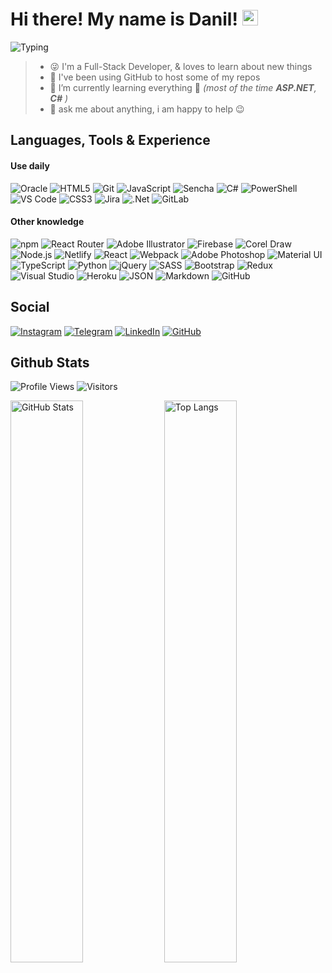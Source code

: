 # Hi there! My name is Danil! <img src="https://raw.githubusercontent.com/MartinHeinz/MartinHeinz/master/wave.gif" width="25px">

![Typing](https://readme-typing-svg.herokuapp.com?color=%2374859C50&vCenter=true&width=500&height=25&lines=Husband%2C+Father%2C+Developer+from+Russia!!!)

> - 😜 I'm a Full-Stack Developer, & loves to learn about new things
> - 🧰 I've been using GitHub to host some of my repos
> - 🌱 I’m currently learning everything 🤯 _(most of the time **ASP.NET**, **C#** )_
> - 💬 ask me about anything, i am happy to help 😉

## Languages, Tools & Experience

#### Use daily

<!--
![Oracle](https://img.shields.io/badge/Oracle-F80000?logo=oracle&logoColor=F80000&color=171717&style=flat)
![HTML5](https://img.shields.io/badge/HTML5-E34F26?logo=html5&color=171717&style=flat)
![Git](https://img.shields.io/badge/Git-F05032?logo=git&color=171717&style=flat)
![GitLab](https://img.shields.io/badge/GitLab-%23181717.svg?style=for-the-badge&logo=gitlab&color=171717&style=flat)
![JavaScript](https://img.shields.io/badge/JavaScript-%23323330.svg?style=for-the-badge&logo=javascript&logoColor=F7DF1E&color=171717&style=flat)
![Sencha](https://img.shields.io/badge/Sencha-86BC40?logo=sencha&logoColor=86BC40&color=171717&style=flat)
![C#](https://img.shields.io/badge/C%23-%23239120.svg?style=for-the-badge&logo=csharp&logoColor=239120&color=171717&style=flat)
![PowerShell](https://img.shields.io/badge/PowerShell-5391FE?logo=powershell&color=171717&style=flat)
![VS Code](https://img.shields.io/badge/VS%20Code-007ACC?logo=visualstudiocode&logoColor=007ACC&color=171717&style=flat)
![CSS3](https://img.shields.io/badge/CSS3-1572B6?logo=css3&logoColor=1572B6&color=171717&style=flat)
![Jira](https://img.shields.io/badge/Jira-%230A0FFF.svg?style=for-the-badge&logo=jira&logoColor=0052CC&color=171717&style=flat)
![.Net](https://img.shields.io/badge/.NET-5C2D91?style=for-the-badge&logo=.net&logoColor=512BD4&color=171717&style=flat)
-->

![Oracle](https://img.shields.io/badge/Oracle-F80000?logo=oracle&logoColor=fff&color=F80000&style=flat)
![HTML5](https://img.shields.io/badge/HTML5-E34F26?logo=html5&logoColor=fff&color=E34F26&style=flat)
![Git](https://img.shields.io/badge/Git-F05032?logo=git&logoColor=fff&color=F05032&style=flat)
![JavaScript](https://img.shields.io/badge/JavaScript-%23323330.svg?style=for-the-badge&logo=javascript&logoColor=fff&color=FF9A00&style=flat)
![Sencha](https://img.shields.io/badge/Sencha-86BC40?logo=sencha&logoColor=fff&color=86BC40&style=flat)
![C#](https://img.shields.io/badge/C%23-%23239120.svg?style=for-the-badge&logo=csharp&logoColor=fff&color=239120&style=flat)
![PowerShell](https://img.shields.io/badge/PowerShell-5391FE?logo=powershell&logoColor=fff&color=5391FE&style=flat)
![VS Code](https://img.shields.io/badge/VS%20Code-007ACC?logo=visualstudiocode&logoColor=fff&color=007ACC&style=flat)
![CSS3](https://img.shields.io/badge/CSS3-1572B6?logo=css3&logoColor=fff&color=007ACC&style=flat)
![Jira](https://img.shields.io/badge/Jira-%230A0FFF.svg?style=for-the-badge&logo=jira&logoColor=fff&color=0A0FFF&style=flat)
![.Net](https://img.shields.io/badge/.NET-5C2D91?style=for-the-badge&logo=.net&logoColor=fff&color=512BD4&style=flat)
![GitLab](https://img.shields.io/badge/GitLab-%23181717.svg?style=for-the-badge&logo=gitlab&color=171717&style=flat)

#### Other knowledge

<!--
![Adobe](https://img.shields.io/badge/Adobe-F00?logo=adobe&logoColor=FF0000&color=171717&style=flat)
![npm](https://img.shields.io/badge/npm-CB3837?logo=npm&logoColor=FF0000&color=171717&style=flat)
![React Router](https://img.shields.io/badge/React_Router-CA4245?style=for-the-badge&logo=react-router&color=171717&style=flat)
![Adobe Illustrator](https://img.shields.io/badge/Illustrator-FF9A00?logo=adobeillustrator&logoColor=FF9A00&color=171717&style=flat)
![Firebase](https://img.shields.io/badge/Firebase-%23039BE5.svg?style=for-the-badge&logo=firebase&logoColor=FFCA28&color=171717&style=flat)
![Corel Draw](https://img.shields.io/badge/Corel%20Draw-%230081CB.svg?logo=LiveJournal&logoColor=89ba4b&color=171717&style=flat)
![Node.js](https://img.shields.io/badge/Node.JS-393?logo=nodedotjs&color=171717&style=flat)
![Netlify](https://img.shields.io/badge/Netlify-00C7B7?logo=netlify&color=171717&style=flat)
![React](https://img.shields.io/badge/React-%2320232a.svg?style=for-the-badge&logo=react&logoColor=61DAFB&color=171717&style=flat)
![Webpack](https://img.shields.io/badge/Webpack-8DD6F9?logo=webpack&logoColor=29ABE2&color=171717&style=flat)
![Adobe Photoshop](https://img.shields.io/badge/Photoshop-31A8FF?logo=adobephotoshop&color=171717&style=flat)
![Material UI](https://img.shields.io/badge/Material%20UI-%230081CB.svg?style=for-the-badge&logo=material-ui&logoColor=0081CB&color=171717&style=flat)
![TypeScript](https://img.shields.io/badge/TypeScript-3178C6?logo=typescript&color=171717&style=flat)
![Python](https://img.shields.io/badge/Python-%2314354C.svg?style=for-the-badge&logo=python&color=171717&style=flat)
![jQuery](https://img.shields.io/badge/jQuery-%230769AD.svg?style=for-the-badge&logo=jquery&logoColor=0769AD&color=171717&style=flat)
![SASS](https://img.shields.io/badge/SASS-hotpink.svg?style=for-the-badge&logo=SASS&color=171717&style=flat)
![Bootstrap](https://img.shields.io/badge/Bootstrap-%23563D7C.svg?style=for-the-badge&logo=bootstrap&color=171717&style=flat)
![GitHub](https://img.shields.io/badge/GitHub-%23121011.svg?style=for-the-badge&logo=github&logoColor=7040AA&color=171717&style=flat)
![Visual Studio](https://img.shields.io/badge/Visual%20Studio-5C2D91?logo=visualstudio&logoColor=5C2D91&color=171717&style=flat)
![Redux](https://img.shields.io/badge/Redux-%23593d88.svg?style=for-the-badge&logo=redux&logoColor=764ABC&color=171717&style=flat)
![Heroku](https://img.shields.io/badge/Heroku-430098?logo=heroku&logoColor=430098&color=171717&style=flat)
![JSON](https://img.shields.io/badge/JSON-000?logo=json&logoColor=white&color=171717&style=flat)
![Markdown](https://img.shields.io/badge/Markdown-000?logo=markdown&logoColor=white&color=171717&style=flat)
-->

![npm](https://img.shields.io/badge/npm-CB3837?logo=npm&logoColor=fff&color=EB3837&style=flat)
![React Router](https://img.shields.io/badge/React_Router-CA4245?style=for-the-badge&logo=react-router&logoColor=fff&color=CA4245&style=flat)
![Adobe Illustrator](https://img.shields.io/badge/Illustrator-FF9A00?logo=adobeillustrator&logoColor=fff&color=FF9A00&style=flat)
![Firebase](https://img.shields.io/badge/Firebase-%23039BE5.svg?style=for-the-badge&logo=firebase&logoColor=fff&color=FF9A00&style=flat)
![Corel Draw](https://img.shields.io/badge/Corel%20Draw-%230081CB.svg?logo=LiveJournal&logoColor=fff&color=89ba4b&style=flat)
![Node.js](https://img.shields.io/badge/Node.JS-393?logo=nodedotjs&logoColor=fff&color=339933&style=flat)
![Netlify](https://img.shields.io/badge/Netlify-00C7B7?logo=netlify&logoColor=fff&color=00C7B7&style=flat)
![React](https://img.shields.io/badge/React-%2320232a.svg?style=for-the-badge&logo=react&logoColor=fff&color=00C4CC&style=flat)
![Webpack](https://img.shields.io/badge/Webpack-8DD6F9?logo=webpack&logoColor=fff&color=29ABE2&style=flat)
![Adobe Photoshop](https://img.shields.io/badge/Photoshop-31A8FF?logo=adobephotoshop&logoColor=fff&color=31A8FF&style=flat)
![Material UI](https://img.shields.io/badge/Material%20UI-%230081CB.svg?style=for-the-badge&logo=material-ui&logoColor=fff&color=0081CB&style=flat)
![TypeScript](https://img.shields.io/badge/TypeScript-3178C6?logo=typescript&logoColor=fff&color=0081CB&style=flat)
![Python](https://img.shields.io/badge/Python-%2314354C.svg?style=for-the-badge&logo=python&logoColor=fff&color=0769AD&style=flat)
![jQuery](https://img.shields.io/badge/jQuery-%230769AD.svg?style=for-the-badge&logo=jquery&logoColor=fff&color=0769AD&style=flat)
![SASS](https://img.shields.io/badge/SASS-hotpink.svg?style=for-the-badge&logo=SASS&logoColor=fff&color=CC6699&style=flat)
![Bootstrap](https://img.shields.io/badge/Bootstrap-%23563D7C.svg?style=for-the-badge&logo=bootstrap&logoColor=fff&color=7952B3&style=flat)
![Redux](https://img.shields.io/badge/Redux-%23593d88.svg?style=for-the-badge&logo=redux&logoColor=fff&color=764ABC&style=flat)
![Visual Studio](https://img.shields.io/badge/Visual%20Studio-5C2D91?logo=visualstudio&logoColor=fff&color=5C2D91&style=flat)
![Heroku](https://img.shields.io/badge/Heroku-430098?logo=heroku&logoColor=fff&color=430098&style=flat)
![JSON](https://img.shields.io/badge/JSON-000?logo=json&logoColor=fff&color=171717&style=flat)
![Markdown](https://img.shields.io/badge/Markdown-000?logo=markdown&logoColor=fff&color=171717&style=flat)
![GitHub](https://img.shields.io/badge/GitHub-%23121011.svg?style=for-the-badge&logo=github&logoColor=fff&color=171717&style=flat)

## Social

[![Instagram](https://img.shields.io/badge/Instagram-%23E4405F.svg?style=for-the-badge&logo=Instagram&logoColor=fff&color=E4405F&style=flat)](https://www.instagram.com/danil_ej9)
[![Telegram](https://img.shields.io/badge/Telegram-2CA5E0?style=for-the-badge&logo=telegram&logoColor=fff&color=067ac8&style=flat)](https://t.me/RezniDa)
[![LinkedIn](https://img.shields.io/badge/LinkedIn-%230077B5.svg?style=for-the-badge&logo=linkedin&logoColor=fff&color=0A66C2&style=flat)](https://www.linkedin.com/in/dani-dani)
[![GitHub](https://img.shields.io/badge/GitHub-%23121011.svg?style=for-the-badge&logo=github&logoColor=fff&color=171717&style=flat)](https://github.com/CrappyCodeMaker)

## Github Stats

![Profile Views](https://komarev.com/ghpvc/?username=CrappyCodeMaker&label=PROFILE+VIEWS&color=067ac8&style=flat-square)
![Visitors](https://visitor-badge.glitch.me/badge?page_id=CrappyCodeMaker)

<img src="https://github-readme-stats.vercel.app/api?username=CrappyCodeMaker&bg_color=11171E50&title_color=5391FE&text_color=b9c4cf&icon_color=ffc83d&border_radius=10&line_height=30&include_all_commits=true&hide_border=true&hide_title=false&show_icons=true&count_private=true&hide=contribs,prs&custom_title=CrappyCodeMaker's+stats&hide_title=true" width="48%" alt="GitHub Stats"> <img src="https://github-readme-stats.vercel.app/api/top-langs/?username=CrappyCodeMaker&bg_color=11171E50&title_color=EEEEEE&text_color=b9c4cf&icon_color=ffc83d&card_width=350&border_radius=10&line_height=25&hide_border=true&hide_title=false&show_icons=true&count_private=true&layout=compact&custom_title=Most+used+langs&hide_title=true" width="48%" alt="Top Langs">

<!--
Hi there! 👋
My name is Danil. I've been using GitHub to host my repos for many years. And I always feel like it doesn't provide me with the full picture statistics-wise.

🤔 Feeling the same? 🚀 Try Ÿ HŸPE to learn what's going on with your professional profile! You'll get improved statistics on your profile views, your followers, repositories traffic, stars and more! The roadmap has a number of useful features to come!

In case you would simply like a public badge to count your visitors, try GitHub Profile Views Counter.

-->
